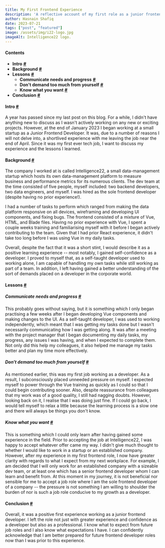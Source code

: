 ```yaml
---
title: My First Frontend Experience
description: 'A reflective account of my first role as a junior frontend developer and the experience I gained.'
author: Hasnain Shafiq
date: 2023-07-21
tags: ["post", "featured"]
image: /assets/img/i22-logo.jpg
imageAlt: Intelligence22 logo.
---
```

#### **Contents**

* **Intro** **[\#](#intro)**
* **Background** **[\#](#background)**
* **Lessons** **[\#](#lessons)**
  * **Communicate needs and progress** **[\#](#communicate-needs)**
  * **Don't demand too much from yourself** **[\#](#demands)**
  * **Know what you want** **[\#](#know-what-you-want)**
* **Conclusion** **[\#](#conclusion)**

#### **Intro** <a href="#intro" id="intro"> **\#** </a>

A year has passed since my last post on this blog. For a while, I didn't have anything new to discuss as I wasn't actively working on any new or exciting projects. However, at the end of January 2023 I began working at a small startup as a Junior Frontend Developer. It was, due to a number of reasons I will not delve into, a shortlived experience with me leaving the job near the end of April. Since it was my first ever tech job, I want to discuss my experience and the lessons I learned.

#### **Background** <a href="#background" id="background"> **\#** </a>

The company I worked at is called Intelligence22, a small data-management startup which hosts its own data-management platform to measure business and performance metrics for its numerous clients. The dev team at the time consisted of five people, myself included: two backend developers, two data engineers, and myself. I was hired as the sole frontend developer (despite having no prior experience!).

I had a number of tasks to perform which ranged from making the data platform responsive on all devices, wireframing and developing UI components, and fixing bugs. The frontend consisted of a mixture of Vue, HTML, and Blade files. Having no prior experience with Vue, I spent a couple weeks training and familiarising myself with it before I began actively contributing to the team. Given that I had prior React experience, it didn't take too long before I was using Vue in my daily tasks.

Overall, despite the fact that it was a short stint, I would describe it as a positive learning experience -- most notably, I gained self-confidence as a developer. I proved to myself that, as a self-taught developer used to working alone, I am capable of handling my own tasks while still working as part of a team. In addition, I left having gained a better understanding of the sort of demands placed on a developer in the corporate world.

#### **Lessons** <a href="#lessons" id="lessons"> **\#** </a>

##### **Communicate needs and progress**  <a href="#communicate-needs" id="#communicate-needs"> # </a>

This probably goes without saying, but it is something which I only began practising a few weeks after I began developing Vue components and making changes to the UI. As a self-taught developer, I was used to working independently, which meant that I was getting my tasks done but I wasn't necessarily communicating how I was getting along. It was after a meeting with the project manager that I began documenting my daily tasks, my progress, any issues I was having, and when I expected to complete them. Not only did this help my colleagues, it also helped me manage my tasks better and plan my time more effectively.

##### **Don't demand too much from yourself**  <a href="#demands" id="#demands"> # </a>

As mentioned earlier, this was my first job working as a developer. As a result, I subconsciously placed unneeded pressure on myself. I expected myself to power through the Vue training as quickly as I could so that I could begin contributing sooner. Also, despite reassurance from colleagues that my work was of a good quality, I still had nagging doubts. However, looking back on it, I realise that I was doing just fine. If I could go back, I would tell myself to relax a little because the learning process is a slow one and there will always be things you don't know.  

##### **Know what you want**  <a href="#know-what-you-want" id="#know-what-you-want"> # </a>

This is something which I could only learn after having gained some experience in the field. Prior to accepting the job at Intelligence22, I was happy to accept whatever offer came my way. I didn't give much thought to whether I would like to work in a startup or an established company. However, after my experience in my first frontend role, I now have greater clarity with regards to what I expect from my next workplace. For example, I am decided that I will only work for an established company with a sizeable dev team, or at least one which has a senior frontend developer whom I can learn and benefit from. At this moment in my journey, it is not beneficial nor sensible for me to accept a job role where I am the sole frontend developer of a company -- the pressure is not something I am willing to shoulder the burden of nor is such a job role conducive to my growth as a developer.

#### **Conclusion** <a href="#conclusion" id="conclusion"> **\#** </a>

Overall, it was a positive first experience working as a junior frontend developer. I left the role not just with greater experience and confidence as a developer but also as a professional. I know what to expect from future job roles and I also know what expectations I have. I can confidently acknowledge that I am better prepared for future frontend developer roles now than I was prior to this experience.
